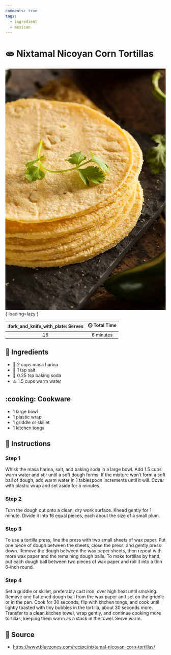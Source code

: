 ```yaml
---
comments: true
tags:
  - ingredient
  - mexican
---
```

# :flatbread: Nixtamal Nicoyan Corn Tortillas

![Nixtamal Nicoyan Corn Tortillas](../assets/images/nixtamal-nicoyan-corn-tortillas.jpg){ loading=lazy }

| :fork_and_knife_with_plate: Serves | :timer_clock: Total Time |
|:----------------------------------:|:-----------------------: |
| 16 | 6 minutes |

## :salt: Ingredients

- :corn: 2 cups masa harina
- :salt: 1 tsp salt
- :cup_with_straw: 0.25 tsp baking soda
- :hotsprings: 1.5 cups warm water

## :cooking: Cookware

- 1 large bowl
- 1 plastic wrap
- 1 griddle or skillet
- 1 kitchen tongs

## :pencil: Instructions

### Step 1

Whisk the masa harina, salt, and baking soda in a large bowl. Add 1.5 cups warm water and stir until a soft dough forms.
If the mixture won’t form a soft ball of dough, add warm water in 1 tablespoon increments until it will. Cover with
plastic wrap and set aside for 5 minutes.

### Step 2

Turn the dough out onto a clean, dry work surface. Knead gently for 1 minute. Divide it into 16 equal pieces, each about
the size of a small plum.

### Step 3

To use a tortilla press, line the press with two small sheets of wax paper. Put one piece of dough between the sheets,
close the press, and gently press down. Remove the dough between the wax paper sheets, then repeat with more wax paper
and the remaining dough balls. To make tortillas by hand, put each dough ball between two pieces of wax paper and roll
it into a thin 6-inch round.

### Step 4

Set a griddle or skillet, preferably cast iron, over high heat until smoking. Remove one flattened dough ball from the
wax paper and set on the griddle or in the pan. Cook for 30 seconds, flip with kitchen tongs, and cook until lightly
toasted with tiny bubbles in the tortilla, about 30 seconds more. Transfer to a clean kitchen towel, wrap gently, and
continue cooking more tortillas, keeping them warm as a stack in the towel. Serve warm.

## :link: Source

- <https://www.bluezones.com/recipe/nixtamal-nicoyan-corn-tortillas/>
